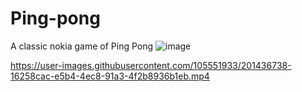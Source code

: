 # Ping-pong
 A classic nokia game of Ping Pong
 ![image](https://user-images.githubusercontent.com/105551933/201435904-0846154d-0251-4da6-a143-e68fa6a5d85c.png)



https://user-images.githubusercontent.com/105551933/201436738-16258cac-e5b4-4ec8-91a3-4f2b8936b1eb.mp4

